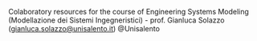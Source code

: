 Colaboratory resources for the course of Engineering Systems Modeling (Modellazione dei Sistemi Ingegneristici) - prof. Gianluca Solazzo (gianluca.solazzo@unisalento.it) @Unisalento
